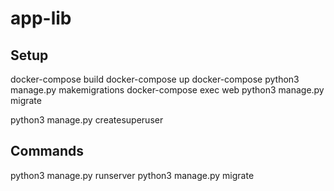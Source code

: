 # app-lib

## Setup

docker-compose build
docker-compose up
docker-compose python3 manage.py makemigrations
docker-compose exec web python3 manage.py migrate

python3 manage.py createsuperuser

## Commands

python3 manage.py runserver
python3 manage.py migrate
